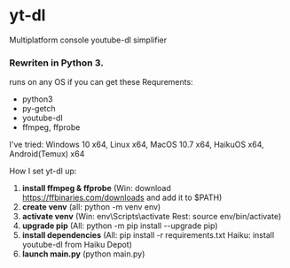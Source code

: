 # yt-dl
Multiplatform console youtube-dl simplifier

### Rewriten in Python 3.

runs on any OS if you can get these
Requrements:
+ python3
+ py-getch
+ youtube-dl
+ ffmpeg, ffprobe

I've tried:
Windows 10 x64, Linux x64, MacOS 10.7 x64, HaikuOS x64, Android(Temux) x64

How I set yt-dl up:
1. <b>install ffmpeg & ffprobe</b> (Win: download https://ffbinaries.com/downloads and add it to $PATH)
1. <b>create venv</b> (all: python -m venv env)
2. <b>activate venv</b> (Win: env\Scripts\activate Rest: source env/bin/activate)
3. <b>upgrade pip</b> (All: python -m pip install --upgrade pip)
4. <b>install dependencies</b> (All: pip install -r requirements.txt Haiku: install youtube-dl from Haiku Depot)
5. <b>launch main.py</b> (python main.py)
